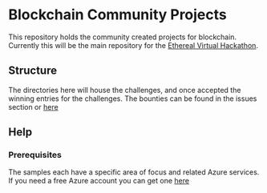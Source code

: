 # Blockchain Community Projects

This repository holds the community created projects for blockchain.  Currently this will be the main repository for the [Ethereal Virtual Hackathon](https://gitcoin.co/hackathon/ethhack2019/).

## Structure

The directories here will house the challenges, and once accepted the winning entries for the challenges.  The bounties can be found in the issues section or [here](https://gitcoin.co/hackathon/ethereal-virtual-hackathon/)

## Help

### Prerequisites

The samples each have a specific area of focus and related Azure services.  If you need a free Azure account you can get one [here](https://azure.microsoft.com/en-us/free/)
